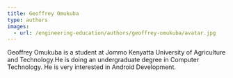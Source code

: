 ```yaml
---
title: Geoffrey Omukuba
type: authors
images:
  - url: /engineering-education/authors/geoffrey-omukuba/avatar.jpg 
---
```

Geoffrey Omukuba is a student at Jommo Kenyatta University of Agriculture and Technology.He is doing an undergraduate degree in Computer Technology. He is very interested in Android Development.
